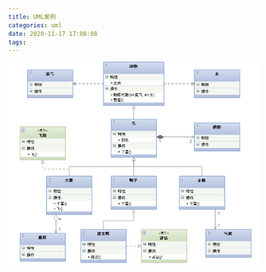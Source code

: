 ```yaml
---
title: UML案例
categories: uml
date: 2020-11-17 17:08:08
tags:
---
```


![](UML%E6%A1%88%E4%BE%8B/UML%E6%A1%88%E4%BE%8B.png)

